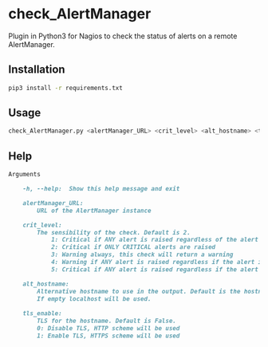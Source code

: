 # check_AlertManager

Plugin in Python3 for Nagios to check the status of alerts on a remote AlertManager.

## Installation

```bash
pip3 install -r requirements.txt
```

## Usage

```bash
check_AlertManager.py <alertManager_URL> <crit_level> <alt_hostname> <tls_enable>
```

## Help

``` markdown
Arguments

    -h, --help:  Show this help message and exit

    alertManager_URL:
        URL of the AlertManager instance

    crit_level:
        The sensibility of the check. Default is 2.
            1: Critical if ANY alert is raised regardless of the alert severity
            2: Critical if ONLY CRITICAL alerts are raised
            3: Warning always, this check will return a warning
            4: Warning if ANY alert is raised regardless if the alert is suppressed or not
            5: Critical if ANY alert is raised regardless if the alert is suppressed or not

    alt_hostname:
        Alternative hostname to use in the output. Default is the hostname of the machine.
        If empty localhost will be used.
        
    tls_enable:
        TLS for the hostname. Default is False.
        0: Disable TLS, HTTP scheme will be used
        1: Enable TLS, HTTPS scheme will be used
```
